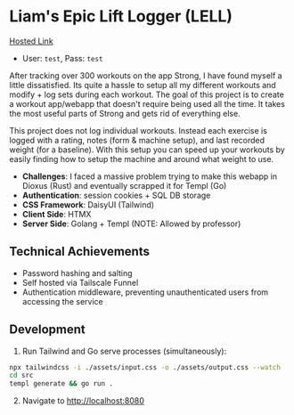 # Liam's Epic Lift Logger (LELL)

[Hosted Link](https://cs.tempel-alpha.ts.net)
 - User: `test`, Pass: `test`

After tracking over 300 workouts on the app Strong, I have found myself
a little dissatisfied. Its quite a hassle to setup all my different
workouts and modify + log sets during each workout. The goal of this
project is to create a workout app/webapp that doesn't require being
used all the time. It takes the most useful parts of Strong and gets
rid of everything else.

This project does not log individual workouts. Instead each exercise
is logged with a rating, notes (form & machine setup), and last
recorded weight (for a baseline). With this setup you can speed
up your workouts by easily finding how to setup the machine and
around what weight to use.

- __Challenges__: I faced a massive problem trying to make this webapp in Dioxus (Rust) and eventually scrapped it for Templ (Go)
- __Authentication__: session cookies + SQL DB storage
- __CSS Framework__: DaisyUI (Tailwind)
- __Client Side__: HTMX
- __Server Side__: Golang + Templ (NOTE: Allowed by professor)

## Technical Achievements
- Password hashing and salting
- Self hosted via Tailscale Funnel
- Authentication middleware, preventing unauthenticated users from accessing the service

## Development

 1. Run Tailwind and Go serve processes (simultaneously):
```bash
npx tailwindcss -i ./assets/input.css -o ./assets/output.css --watch
cd src
templ generate && go run .
```
 2. Navigate to [http://localhost:8080](http://localhost:8080)
